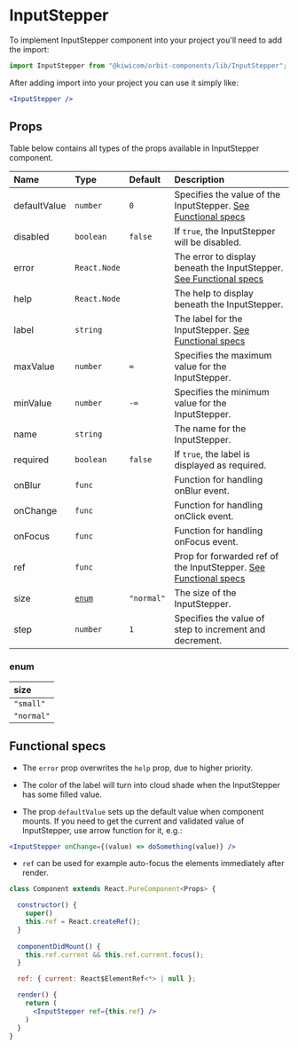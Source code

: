 # InputStepper

To implement InputStepper component into your project you'll need to add the import:

```jsx
import InputStepper from "@kiwicom/orbit-components/lib/InputStepper";
```

After adding import into your project you can use it simply like:

```jsx
<InputStepper />
```

## Props

Table below contains all types of the props available in InputStepper component.

| Name            | Type             | Default     | Description                                        |
| :-------------- | :--------------- | :---------- | :------------------------------------------------- |
| defaultValue    | `number`         | `0`         | Specifies the value of the InputStepper. [See Functional specs](#functional-specs)
| disabled        | `boolean`        | `false`     | If `true`, the InputStepper will be disabled.
| error           | `React.Node`     |             | The error to display beneath the InputStepper. [See Functional specs](#functional-specs)
| help            | `React.Node`     |             | The help to display beneath the InputStepper.
| label           | `string`         |             | The label for the InputStepper. [See Functional specs](#functional-specs)
| maxValue        | `number`         | `∞`         | Specifies the maximum value for the InputStepper.
| minValue        | `number`         | `-∞`        | Specifies the minimum value for the InputStepper.
| name            | `string`         |             | The name for the InputStepper.
| required        | `boolean`        | `false`     | If `true`, the label is displayed as required.
| onBlur          | `func`           |             | Function for handling onBlur event.
| onChange        | `func`           |             | Function for handling onClick event.
| onFocus         | `func`           |             | Function for handling onFocus event.
| ref             | `func`           |             | Prop for forwarded ref of the InputStepper. [See Functional specs](#functional-specs)
| size            | [`enum`](#enum)  | `"normal"`  | The size of the InputStepper.
| step            | `number`         | `1`         | Specifies the value of step to increment and decrement.

### enum

| size       |
| :--------- |
| `"small"`  |
| `"normal"` |

## Functional specs

* The `error` prop overwrites the `help` prop, due to higher priority.

* The color of the label will turn into cloud shade when the InputStepper has some filled value.

* The prop `defaultValue` sets up the default value when component mounts. If you need to get the current and validated value of InputStepper, use arrow function for it,  e.g.:
```jsx
<InputStepper onChange={(value) => doSomething(value)} />
```

* `ref` can be used for example auto-focus the elements immediately after render.
```jsx
class Component extends React.PureComponent<Props> {

  constructor() {
    super()
    this.ref = React.createRef();
  }
  
  componentDidMount() {
    this.ref.current && this.ref.current.focus();
  }

  ref: { current: React$ElementRef<*> | null };

  render() {
    return (
      <InputStepper ref={this.ref} />
    )
  }
}
```
